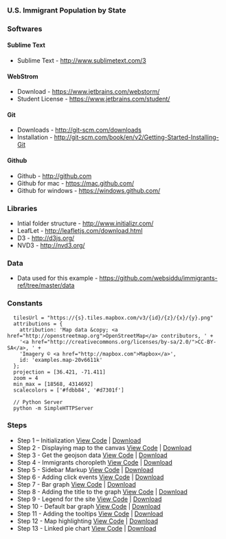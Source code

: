 ### U.S. Immigrant Population by State

### Softwares

#### Sublime Text
- Sublime Text - http://www.sublimetext.com/3

#### WebStrom
- Download - https://www.jetbrains.com/webstorm/
- Student License - https://www.jetbrains.com/student/

#### Git
- Downloads - http://git-scm.com/downloads
- Installation - http://git-scm.com/book/en/v2/Getting-Started-Installing-Git

#### Github
- Github - http://github.com
- Github for mac - https://mac.github.com/
- Github for windows - https://windows.github.com/

### Libraries
- Intial folder structure - http://www.initializr.com/
- LeafLet - http://leafletjs.com/download.html
- D3 - http://d3js.org/
- NVD3 - http://nvd3.org/

### Data
- Data used for this example - https://github.com/websiddu/immigrants-ref/tree/master/data

### Constants
```
  tilesUrl = "https://{s}.tiles.mapbox.com/v3/{id}/{z}/{x}/{y}.png"
  attributions = {
    attribution: 'Map data &copy; <a href="http://openstreetmap.org">OpenStreetMap</a> contributors, ' +
    '<a href="http://creativecommons.org/licenses/by-sa/2.0/">CC-BY-SA</a>, ' +
    'Imagery © <a href="http://mapbox.com">Mapbox</a>',
    id: 'examples.map-20v6611k'
  };
  projection = [36.421, -71.411]
  zoom = 4
  min_max = [18568, 4314692]
  scalecolors = ['#fdbb84', '#d7301f']

  // Python Server
  python -m SimpleHTTPServer
```

### Steps

- Step 1 – Initialization [View Code](https://github.com/websiddu/immigrants-ref/tree/step-1)  | [Download](https://github.com/websiddu/immigrants-ref/archive/step-1.zip)
- Step 2 - Displaying map to the canvas [View Code](https://github.com/websiddu/immigrants-ref/tree/step-2)  | [Download](https://github.com/websiddu/immigrants-ref/archive/step-2.zip)
- Step 3 - Get the geojson data [View Code](https://github.com/websiddu/immigrants-ref/tree/step-3)  | [Download](https://github.com/websiddu/immigrants-ref/archive/step-3.zip)
- Step 4 - Immigrants choropleth [View Code](https://github.com/websiddu/immigrants-ref/tree/step-4)  | [Download](https://github.com/websiddu/immigrants-ref/archive/step-4.zip)
- Step 5 - Sidebar Markup [View Code](https://github.com/websiddu/immigrants-ref/tree/step-5)  | [Download](https://github.com/websiddu/immigrants-ref/archive/step-5.zip)
- Step 6 - Adding click events [View Code](https://github.com/websiddu/immigrants-ref/tree/step-6)  | [Download](https://github.com/websiddu/immigrants-ref/archive/step-6.zip)
- Step 7 - Bar graph [View Code](https://github.com/websiddu/immigrants-ref/tree/step-7)  | [Download](https://github.com/websiddu/immigrants-ref/archive/step-7.zip)
- Step 8 - Adding the title to the graph [View Code](https://github.com/websiddu/immigrants-ref/tree/step-8)  | [Download](https://github.com/websiddu/immigrants-ref/archive/step-8.zip)
- Step 9 - Legend for the site [View Code](https://github.com/websiddu/immigrants-ref/tree/step-9)  | [Download](https://github.com/websiddu/immigrants-ref/archive/step-9.zip)
- Step 10 - Default bar graph [View Code](https://github.com/websiddu/immigrants-ref/tree/step-10)  | [Download](https://github.com/websiddu/immigrants-ref/archive/step-10.zip)
- Step 11 - Adding the tooltips [View Code](https://github.com/websiddu/immigrants-ref/tree/step-11)  | [Download](https://github.com/websiddu/immigrants-ref/archive/step-11.zip)
- Step 12 - Map highlighting [View Code](https://github.com/websiddu/immigrants-ref/tree/step-12)  | [Download](https://github.com/websiddu/immigrants-ref/archive/step-12.zip)
- Step 13 - Linked pie chart [View Code](https://github.com/websiddu/immigrants-ref/tree/step-13)  | [Download](https://github.com/websiddu/immigrants-ref/archive/step-13.zip)


